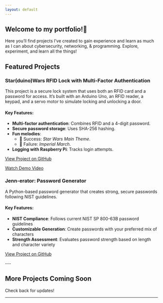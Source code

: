 ```yaml
---
layout: default
---
```

## Welcome to my portfolio!🌟
Here you’ll find projects I’ve created to gain experience and learn as much as I can about cybersecurity, networking, & programming. Explore, experiment, and learn all the things!

## Featured Projects

<div class="project-container">
<h3 class="project-title">Star(duino)Wars RFID Lock with Multi-Factor Authentication</h3>
This project is a secure lock system that uses both an RFID card and a password for access. It’s built with an Arduino Uno, an RFID reader, a keypad, and a servo motor to simulate locking and unlocking a door.

#### Key Features:
- **Multi-factor authentication**: Combines RFID and a 4-digit password.
- **Secure password storage**: Uses SHA-256 hashing.
- **Fun melodies**:
  - 🎵 Success: *Star Wars Main Theme*.
  - 🎵 Failure: *Imperial March*.
- **Logging with Raspberry Pi**: Tracks login attempts.

[View Project on GitHub](https://github.com/jenn8421/arduino-rfid-lock)
  
[Watch Demo Video](https://drive.google.com/file/d/1FSMnjKZ0sPT7Wx7d6UZlmJyGW3ECMO5l/view?usp=sharing)
</div>

<div class="project-container">
<h3 class="project-title">Jenn-erator: Password Generator</h3>
A Python-based password generator that creates strong, secure passwords following NIST guidelines.

#### Key Features:
- **NIST Compliance**: Follows current NIST SP 800-63B password guidelines
- **Customizable Generation**: Create passwords with your preferred mix of characters
- **Strength Assessment**: Evaluates password strength based on length and character variety

[View Project on GitHub](https://github.com/jenn8421/Jenn-erator)
</div>
---

## More Projects Coming Soon

Check back for updates!

---
